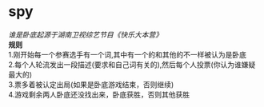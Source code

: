 spy
===
<i>谁是卧底起源于湖南卫视综艺节目《快乐大本营》</i><br/>
<b>规则</b><br/>
1.刚开始每一个参赛选手有一个词,其中有一个的和其他的不一样被认为是卧底<br/>
2.每个人轮流发出一段描述(要求和自己词有关的),然后每个人投票(你认为谁嫌疑最大的)<br/>
3.票多着被认定出局(如果是卧底游戏结束，否则继续)<br/>
4.游戏剩余两人卧底还没找出来，卧底获胜，否则其他获胜<br/>
